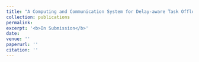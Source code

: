 ```yaml
---
title: "A Computing and Communication System for Delay-aware Task Offloading in UAV-aided MEC-based Vehicular Network"
collection: publications
permalink: 
excerpt: '<b>In Submission</b>'
date: 
venue: ''
paperurl: ''
citation: ''
---
```

